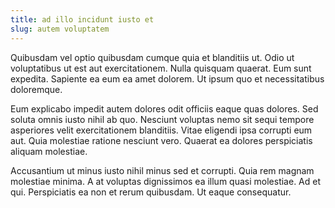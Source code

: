 ```yaml
---
title: ad illo incidunt iusto et
slug: autem voluptatem
---
```


Quibusdam vel optio quibusdam cumque quia et blanditiis ut. Odio ut voluptatibus ut est aut exercitationem. Nulla quisquam quaerat. Eum sunt expedita. Sapiente ea eum ea amet dolorem. Ut ipsum quo et necessitatibus doloremque.

Eum explicabo impedit autem dolores odit officiis eaque quas dolores. Sed soluta omnis iusto nihil ab quo. Nesciunt voluptas nemo sit sequi tempore asperiores velit exercitationem blanditiis. Vitae eligendi ipsa corrupti eum aut. Quia molestiae ratione nesciunt vero. Quaerat ea dolores perspiciatis aliquam molestiae.

Accusantium ut minus iusto nihil minus sed et corrupti. Quia rem magnam molestiae minima. A at voluptas dignissimos ea illum quasi molestiae. Ad et qui. Perspiciatis ea non et rerum quibusdam. Ut eaque consequatur.

